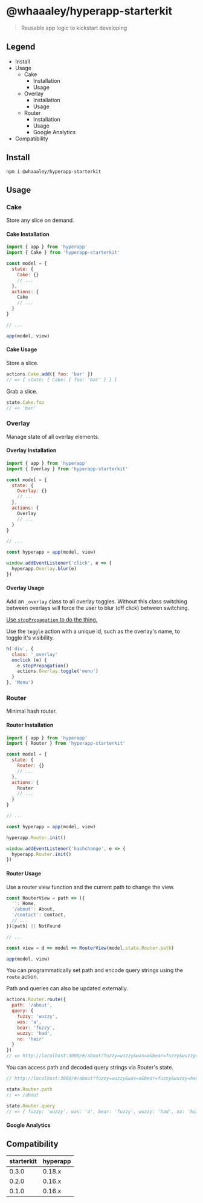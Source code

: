 # @whaaaley/hyperapp-starterkit

> Reusable app logic to kickstart developing

## Legend

+ Install
+ Usage
  + Cake
    + Installation
    + Usage
  + Overlay
    + Installation
    + Usage
  + Router
    + Installation
    + Usage
    + Google Analytics
+ Compatibility

## Install

```
npm i @whaaaley/hyperapp-starterkit
```

## Usage

### Cake

Store any slice on demand.

#### Cake Installation

```js
import { app } from 'hyperapp'
import { Cake } from 'hyperapp-starterkit'

const model = {
  state: {
    Cake: {}
    // ...
  },
  actions: {
    Cake
    // ...
  }
}

// ...

app(model, view)
```

#### Cake Usage

Store a slice.

```js
actions.Cake.add({ foo: 'bar' })
// => { state: { Cake: { foo: 'bar' } } }
```

Grab a slice.

```js
state.Cake.foo
// => 'bar'
```

### Overlay

Manage state of all overlay elements.

#### Overlay Installation

```js
import { app } from 'hyperapp'
import { Overlay } from 'hyperapp-starterkit'

const model = {
  state: {
    Overlay: {}
    // ...
  },
  actions: {
    Overlay
    // ...
  }
}

// ...

const hyperapp = app(model, view)

window.addEventListener('click', e => {
  hyperapp.Overlay.blur(e)
})
```

#### Overlay Usage

Add an `_overlay` class to all overlay toggles. Without this class switching between overlays will force the user to blur (off click) between switching.

[Use `stopPropagation` to do the thing.](https://developer.mozilla.org/en-US/docs/Web/API/Event/stopPropagation)

Use the `toggle` action with a unique id, such as the overlay's name, to toggle it's visibility.

```js
h('div', {
  class: '_overlay'
  onclick (e) {
    e.stopPropagation()
    actions.Overlay.toggle('menu')
  }
}, 'Menu')
```

### Router

Minimal hash router.

#### Router Installation

```js
import { app } from 'hyperapp'
import { Router } from 'hyperapp-starterkit'

const model = {
  state: {
    Router: {}
    // ...
  },
  actions: {
    Router
    // ...
  }
}

// ...

const hyperapp = app(model, view)

hyperapp.Router.init()

window.addEventListener('hashchange', e => {
  hyperapp.Router.init()
})
```

#### Router Usage

Use a router view function and the current path to change the view.

```js
const RouterView = path => ({
  '': Home,
  '/about': About,
  '/contact': Contact,
  // ...
})[path] || NotFound

// ...

const view = d => model => RouterView(model.state.Router.path)

app(model, view)
```

You can programmatically set path and encode query strings using the `route` action.

Path and queries can also be updated externally.

```js
actions.Router.route({
  path: '/about',
  query: {
    fuzzy: 'wuzzy',
    was: 'a',
    bear: 'fuzzy',
    wuzzy: 'had',
    no: 'hair'
  }
})
// => http://localhost:3000/#/about?fuzzy=wuzzy&was=a&bear=fuzzy&wuzzy=had&no=hair
```

You can access path and decoded query strings via Router's state.

```js
// http://localhost:3000/#/about?fuzzy=wuzzy&was=a&bear=fuzzy&wuzzy=had&no=hair

state.Router.path
// => /about

state.Router.query
// => { fuzzy: 'wuzzy', was: 'a', bear: 'fuzzy', wuzzy: 'had', no: 'hair' }
```

#### Google Analytics



## Compatibility
| starterkit     | hyperapp       |
| :------------- | :------------- |
| 0.3.0          | 0.18.x         |
| 0.2.0          | 0.16.x         |
| 0.1.0          | 0.16.x         |
